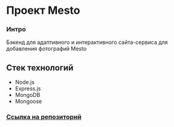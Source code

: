 
# Проект Mesto 

### Интро
Бэкенд для адаптивного и интерактивного сайта-сервиса для добавления фотографий Mesto

## Стек технологий
* Node.js
* Express.js
*  MongoDB
* Mongoose

### [Ссылка на репозиторий](https://github.com/polovnikova-irina/express-mesto-gha)


